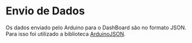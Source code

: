 # Envio de Dados

Os dados enviado pelo Arduino para o DashBoard são no formato JSON. Para isso foi utilizado a biblioteca [ArduinoJSON](https://arduinojson.org/).